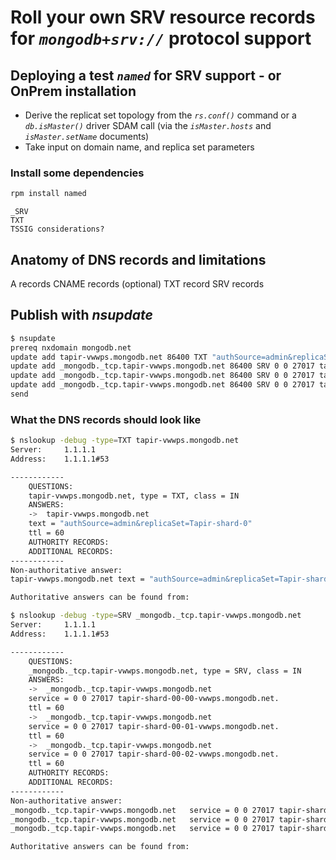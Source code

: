 # Roll your own SRV resource records for _`mongodb+srv://`_ protocol support

## Deploying a test _`named`_ for SRV support - or OnPrem installation

- Derive the replicat set topology from the  _`rs.conf()`_ command or a _`db.isMaster()`_ driver SDAM call (via the _`isMaster.hosts`_ and _`isMaster.setName`_ documents)
- Take input on domain name, and replica set parameters

### Install some dependencies

```bash
rpm install named
```

```text
_SRV
TXT
TSSIG considerations?
```

## Anatomy of DNS records and limitations

A records
CNAME records (optional)
TXT record
SRV records

## Publish with _nsupdate_

```bash
$ nsupdate
prereq nxdomain mongodb.net
update add tapir-vwwps.mongodb.net 86400 TXT "authSource=admin&replicaSet=Tapir-shard-0"
update add _mongodb._tcp.tapir-vwwps.mongodb.net 86400 SRV 0 0 27017 tapir-shard-00-00-vwwps.mongodb.net.
update add _mongodb._tcp.tapir-vwwps.mongodb.net 86400 SRV 0 0 27017 tapir-shard-00-01-vwwps.mongodb.net.
update add _mongodb._tcp.tapir-vwwps.mongodb.net 86400 SRV 0 0 27017 tapir-shard-00-02-vwwps.mongodb.net.
send
```

### What the DNS records should look like

```bash
$ nslookup -debug -type=TXT tapir-vwwps.mongodb.net
Server:		1.1.1.1
Address:	1.1.1.1#53

------------
    QUESTIONS:
	tapir-vwwps.mongodb.net, type = TXT, class = IN
    ANSWERS:
    ->  tapir-vwwps.mongodb.net
	text = "authSource=admin&replicaSet=Tapir-shard-0"
	ttl = 60
    AUTHORITY RECORDS:
    ADDITIONAL RECORDS:
------------
Non-authoritative answer:
tapir-vwwps.mongodb.net	text = "authSource=admin&replicaSet=Tapir-shard-0"

Authoritative answers can be found from:
```

```bash
$ nslookup -debug -type=SRV _mongodb._tcp.tapir-vwwps.mongodb.net
Server:		1.1.1.1
Address:	1.1.1.1#53

------------
    QUESTIONS:
	_mongodb._tcp.tapir-vwwps.mongodb.net, type = SRV, class = IN
    ANSWERS:
    ->  _mongodb._tcp.tapir-vwwps.mongodb.net
	service = 0 0 27017 tapir-shard-00-00-vwwps.mongodb.net.
	ttl = 60
    ->  _mongodb._tcp.tapir-vwwps.mongodb.net
	service = 0 0 27017 tapir-shard-00-01-vwwps.mongodb.net.
	ttl = 60
    ->  _mongodb._tcp.tapir-vwwps.mongodb.net
	service = 0 0 27017 tapir-shard-00-02-vwwps.mongodb.net.
	ttl = 60
    AUTHORITY RECORDS:
    ADDITIONAL RECORDS:
------------
Non-authoritative answer:
_mongodb._tcp.tapir-vwwps.mongodb.net	service = 0 0 27017 tapir-shard-00-00-vwwps.mongodb.net.
_mongodb._tcp.tapir-vwwps.mongodb.net	service = 0 0 27017 tapir-shard-00-01-vwwps.mongodb.net.
_mongodb._tcp.tapir-vwwps.mongodb.net	service = 0 0 27017 tapir-shard-00-02-vwwps.mongodb.net.

Authoritative answers can be found from:
```
